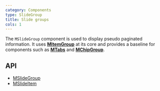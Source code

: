```yaml
---
category: Components
type: SlideGroup
title: Slide groups
cols: 1
---
```


The `MSlideGroup` component is used to display pseudo paginated information. It uses [**MItemGroup**](/components/itemgroup) at its core and provides
a baseline for components such as [**MTabs**](/components/tabs) and [**MChipGroup**](/components/chipgroup).

## API

- [MSlideGroup](/docs/api/MSlideGroup)
- [MSlideItem](/docs/api/MSlideItem)